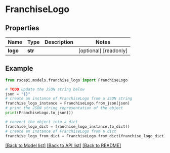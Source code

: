 # FranchiseLogo


## Properties

Name | Type | Description | Notes
------------ | ------------- | ------------- | -------------
**logo** | **str** |  | [optional] [readonly] 

## Example

```python
from rscapi.models.franchise_logo import FranchiseLogo

# TODO update the JSON string below
json = "{}"
# create an instance of FranchiseLogo from a JSON string
franchise_logo_instance = FranchiseLogo.from_json(json)
# print the JSON string representation of the object
print(FranchiseLogo.to_json())

# convert the object into a dict
franchise_logo_dict = franchise_logo_instance.to_dict()
# create an instance of FranchiseLogo from a dict
franchise_logo_from_dict = FranchiseLogo.from_dict(franchise_logo_dict)
```
[[Back to Model list]](../README.md#documentation-for-models) [[Back to API list]](../README.md#documentation-for-api-endpoints) [[Back to README]](../README.md)


